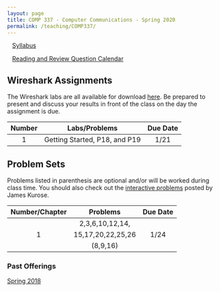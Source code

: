 ```yaml
---
layout: page
title: COMP 337 - Computer Communications - Spring 2020
permalink: /teaching/COMP337/
---
```


&nbsp;&nbsp;&nbsp;[Syllabus](/teaching/COMP337/comp337-syllabus.pdf)  

&nbsp;&nbsp;&nbsp;[Reading and Review Question Calendar]()

## Wireshark Assignments

The Wireshark labs are all available for download [here](http://www-net.cs.umass.edu/wireshark-labs/).  Be prepared to present and discuss your results in front of the class on the day the assignment is due.

| Number         | Labs/Problems     | Due Date |
|:--------------:|:-----------------:|:--------:|
|   1            |  Getting Started, P18, and P19 |  1/21      |  

## Problem Sets

Problems listed in parenthesis are optional and/or will be worked during class time. You should also check out the [interactive problems](http://www-net.cs.umass.edu/kurose_ross/interactive/)  posted by James Kurose.

| Number/Chapter | Problems          | Due Date |
|:--------------:|:-----------------:|:--------:|
|                | 2,3,6,10,12,14,   |          |
|     1          | 15,17,20,22,25,26 |   1/24   |
|                | (8,9,16)          |          |



### Past Offerings

[Spring 2018](/teaching/COMP337/sp18/)
